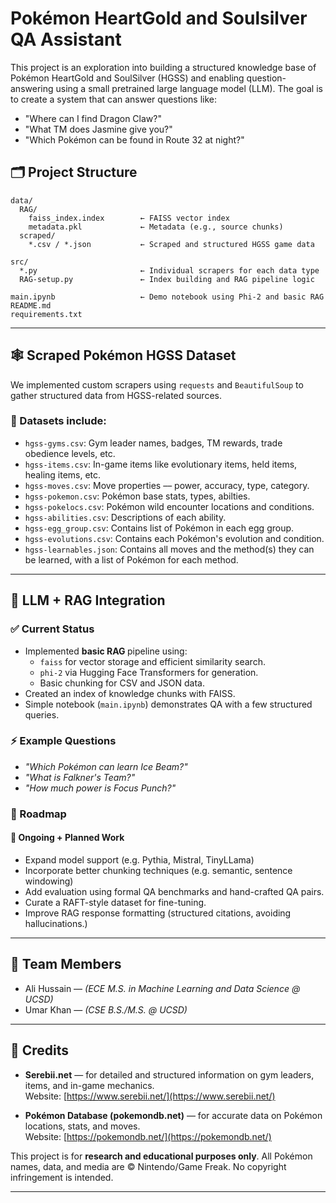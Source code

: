 # Pokémon HeartGold and Soulsilver QA Assistant

This project is an exploration into building a structured knowledge base of Pokémon HeartGold and SoulSilver (HGSS) and enabling question-answering using a small pretrained large language model (LLM). The goal is to create a system that can answer questions like:

- "Where can I find Dragon Claw?"
- "What TM does Jasmine give you?"
- "Which Pokémon can be found in Route 32 at night?"

## 🗂️ Project Structure
```
data/
  RAG/
    faiss_index.index        ← FAISS vector index
    metadata.pkl             ← Metadata (e.g., source chunks)
  scraped/
    *.csv / *.json           ← Scraped and structured HGSS game data

src/
  *.py                       ← Individual scrapers for each data type
  RAG-setup.py               ← Index building and RAG pipeline logic

main.ipynb                   ← Demo notebook using Phi-2 and basic RAG
README.md
requirements.txt
```
---
## 🕸️ Scraped Pokémon HGSS Dataset

We implemented custom scrapers using `requests` and `BeautifulSoup`  to gather structured data from HGSS-related sources. 


### 📁 Datasets include:
- `hgss-gyms.csv`: Gym leader names, badges, TM rewards, trade obedience levels, etc. 
- `hgss-items.csv`: In-game items like evolutionary items, held items, healing items, etc.
- `hgss-moves.csv`: Move properties –– power, accuracy, type, category.
- `hgss-pokemon.csv`: Pokémon base stats, types, abilties.
- `hgss-pokelocs.csv`: Pokémon wild encounter locations and conditions. 
- `hgss-abilities.csv`: Descriptions of each ability.
- `hgss-egg_group.csv`: Contains list of Pokémon in each egg group. 
- `hgss-evolutions.csv`: Contains each Pokémon's evolution and condition. 
- `hgss-learnables.json`: Contains all moves and the method(s) they can be learned, with a list of Pokémon for each method. 

---

## 🤖 LLM + RAG Integration
### ✅ Current Status
- Implemented <b> basic RAG </b> pipeline using:
  - `faiss` for vector storage and efficient similarity search.
  - `phi-2` via Hugging Face Transformers for generation.
  - Basic chunking for CSV and JSON data. 
- Created an index of knowledge chunks with FAISS.
- Simple notebook (`main.ipynb`) demonstrates QA with a few structured queries. 

### ⚡ Example Questions
- <i>"Which Pokémon can learn Ice Beam?"</i>
- <i>"What is Falkner's Team?"</i>
- <i>"How much power is Focus Punch?"</i>

### 🚧 Roadmap
#### 🔬 Ongoing + Planned Work
- Expand model support (e.g. Pythia, Mistral, TinyLLama)
- Incorporate better chunking techniques (e.g. semantic, sentence windowing)
- Add evaluation using formal QA benchmarks and hand-crafted QA pairs.
- Curate a RAFT-style dataset for fine-tuning. 
- Improve RAG response formatting (structured citations, avoiding hallucinations.)
---
## 👤 Team Members

- Ali Hussain — *(ECE M.S. in Machine Learning and Data Science @ UCSD)*    
- Umar Khan — *(CSE B.S./M.S. @ UCSD)*   



---

## 🙏 Credits

- **Serebii.net** — for detailed and structured information on gym leaders, items, and in-game mechanics.  
  Website: [https://www.serebii.net/](https://www.serebii.net/)

- **Pokémon Database (pokemondb.net)** — for accurate data on Pokémon locations, stats, and moves.  
  Website: [https://pokemondb.net/](https://pokemondb.net/)

This project is for <b>research and educational purposes only</b>. All Pokémon names, data, and media are © Nintendo/Game Freak. No copyright infringement is intended.

---